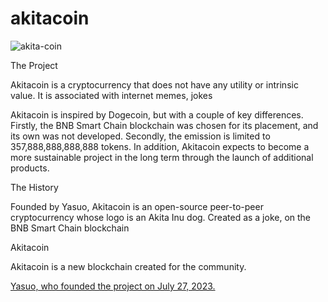 # akitacoin


![akita-coin](https://github.com/akitacoinorg/akitacoin/assets/141422294/87c7ab6a-7797-470c-95db-3cd2ffc5f32b)

  The Project

Akitacoin is a cryptocurrency that does not have any utility or intrinsic value. It is associated with internet memes, jokes

Akitacoin is inspired by Dogecoin, but with a couple of key differences. Firstly, the BNB Smart Chain blockchain was chosen for its placement, and its own was not developed. Secondly, the emission is limited to 357,888,888,888,888 tokens. In addition, Akitacoin expects to become a more sustainable project in the long term through the launch of additional products.

  The History

Founded by Yasuo, Akitacoin is an open-source peer-to-peer cryptocurrency whose logo is an Akita Inu dog. Created as a joke, on the BNB Smart Chain blockchain

   Akitacoin

Akitacoin is a new blockchain created for the community.






[Yasuo, who founded the project on July 27, 2023.](https://twitter.com/Yasuo1306?s=03)






